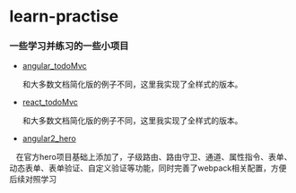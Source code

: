 # learn-practise

### 一些学习并练习的一些小项目

- [angular_todoMvc](http://clownvary.github.io/learn-practise/angular_todoMvc/build/index.html)

    和大多数文档简化版的例子不同，这里我实现了全样式的版本。
- [react_todoMvc](http://clownvary.github.io/learn-practise/react_todoMvc/build/index.html)
	
    和大多数文档简化版的例子不同，这里我实现了全样式的版本。
- [angular2_hero](https://clownvary.github.io/learn-practise/angular2_hero/dist/index.html)

    在官方hero项目基础上添加了，子级路由、路由守卫、通道、属性指令、表单、动态表单、表单验证、自定义验证等功能，同时完善了webpack相关配置，方便后续对照学习
